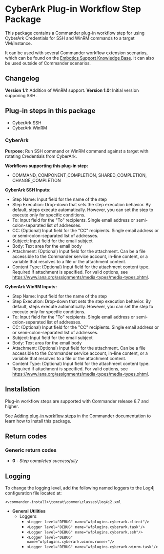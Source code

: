 # CyberArk Plug-in Workflow Step Package

This package contains a Commander plug-in workflow step for using CyberArk Credentials for SSH and WinRM commands to a target VM/Instance.

It can be used with several Commander workflow extension scenarios, which can be found on the [Embotics Support Knowledge Base](https://support.embotics.com/support/home). It can also be used outside of Commander scenarios.

## Changelog

**Version 1.1:** Addition of WinRM support.
**Version 1.0:** Initial version supporing SSH.

## Plug-in steps in this package

+ CyberArk SSH
+ CyberArk WinRM

### CyberArk

**Purpose:** Run SSH command or WinRM command against a target with rotating Credentials from CyberArk.

**Workflows supporting this plug-in step:**

 * COMMAND, COMPONENT_COMPLETION, SHARED_COMPLETION, CHANGE_COMPLETION

**CyberArk SSH Inputs:**

* Step Name: Input field for the name of the step
* Step Execution: Drop-down that sets the step execution behavior. By default, steps execute automatically. However, you can set the step to execute only for specific conditions.
* To: Input field for the "To" recipients. Single email address or semi-colon-separated list of addresses. 
* CC: (Optional) Input field for the "CC" recipients. Single email address or or semi-colon-separated list of addresses.
* Subject: Input field for the email subject
* Body: Text area for the email body
* Attachment: (Optional) Input field for the attachment. Can be a file accessible to the Commander service account, in-line content, or a variable that resolves to a file or the attachment content.
* Content Type: (Optional) Input field for the attachment content type. Required if attachment is specified. For valid options, see https://www.iana.org/assignments/media-types/media-types.xhtml.

**CyberArk WinRM Inputs:**

* Step Name: Input field for the name of the step
* Step Execution: Drop-down that sets the step execution behavior. By default, steps execute automatically. However, you can set the step to execute only for specific conditions.
* To: Input field for the "To" recipients. Single email address or semi-colon-separated list of addresses. 
* CC: (Optional) Input field for the "CC" recipients. Single email address or or semi-colon-separated list of addresses.
* Subject: Input field for the email subject
* Body: Text area for the email body
* Attachment: (Optional) Input field for the attachment. Can be a file accessible to the Commander service account, in-line content, or a variable that resolves to a file or the attachment content.
* Content Type: (Optional) Input field for the attachment content type. Required if attachment is specified. For valid options, see https://www.iana.org/assignments/media-types/media-types.xhtml.

## Installation

Plug-in workflow steps are supported with Commander release 8.7 and higher. 

See [Adding plug-in workflow steps](https://docs.embotics.com/Commander/Using-Plug-In-WF-Steps.htm#Adding) in the Commander documentation to learn how to install this package. 

## Return codes

### Generic return codes
+ **0** - *Step completed successfully*


## Logging
To change the logging level, add the following named loggers to the Log4j configuration file located at: 

`<vcommander-install>\tomcat\common\classes\log4j2.xml` 

+ **General Utilities**
    + Loggers:
      + `<Logger level="DEBUG" name="wfplugins.cyberark.client"/>`
      + `<Logger level="DEBUG" name="wfplugins.cyberark.task"/>`
      + `<Logger level="DEBUG" name="wfplugins.cyberark.ssh"/>`
      + `<Logger level="DEBUG" name="wfplugins.cyberark.winrm.runner"/>`
      + `<Logger level="DEBUG" name="wfplugins.cyberark.winrm.task"/>`


